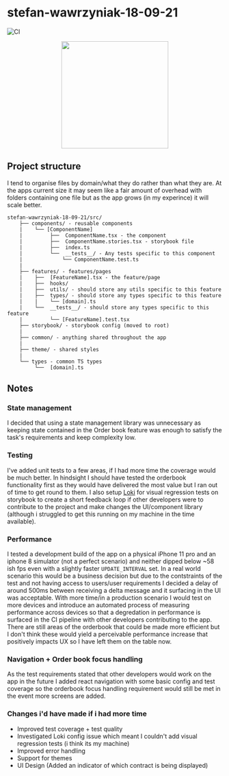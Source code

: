 # stefan-wawrzyniak-18-09-21

![CI](https://github.com/stefanlw/stef-wawrzyniak-30-09-20/actions/workflows/main.yml/badge.svg)

<p align="center">
  <img width="250" src="https://github.com/stefanlw/stef-wawrzyniak-30-09-20/blob/17b64b5a1cb46e153134e33839fd29b573376496/Screen_Recording.gif" />
</p>

## Project structure

I tend to organise files by domain/what they do rather than what they are. At the apps current size it may seem like a fair amount of overhead with folders containing one file but as the app grows (in my experince) it will scale better.

```
stefan-wawrzyniak-18-09-21/src/
    ├── components/ - reusable components
    |    └── [ComponentName]
    |         ├──  ComponentName.tsx - the component
    |         ├──  ComponentName.stories.tsx - storybook file
    |         ├──  index.ts
    |         └──  __tests__/ - Any tests specific to this component
    |             └── ComponentName.test.ts
    |
    ├── features/ - features/pages
    |    ├──  [FeatureName].tsx - the feature/page
    |    ├──  hooks/
    |    ├──  utils/ - should store any utils specific to this feature
    |    ├──  types/ - should store any types specific to this feature
    |    |    └── [domain].ts
    |    └──  __tests__/ - should store any types specific to this feature
    |         └── [FeatureName].test.tsx
    ├── storybook/ - storybook config (moved to root)
    |
    ├── common/ - anything shared throughout the app
    |
    ├── theme/ - shared styles
    |
    └── types - common TS types
         └──  [domain].ts
```

## Notes

### State management

I decided that using a state management library was unnecessary as keeping state contained in the Order book feature was enough to satisfy the task's requirements and keep complexity low.

### Testing

I've added unit tests to a few areas, if I had more time the coverage would be much better. In hindsight I should have tested the orderbook functionality first as they would have delivered the most value but I ran out of time to get round to them. I also setup [Loki](https://loki.js.org/) for visual regression tests on storybook to create a short feedback loop if other developers were to contribute to the project and make changes the UI/component library (although i struggled to get this running on my machine in the time available).

### Performance

I tested a development build of the app on a physical iPhone 11 pro and an iphone 8 simulator (not a perfect scenario) and neither dipped below ~58 ish fps even with a slightly faster `UPDATE_INTERVAL` set. In a real world scenario this would be a business decision but due to the contstraints of the test and not having access to users/user requirements I decided a delay of around 500ms between receiving a delta message and it surfacing in the UI was acceptable. With more time/in a production scenario I would test on more devices and introduce an automated process of measuring performance across devices so that a degredation in performance is surfaced in the CI pipeline with other developers contributing to the app. There are still areas of the orderbook that could be made more efficient but I don't think these would yield a perceivable performance increase that positively impacts UX so I have left them on the table now.

### Navigation + Order book focus handling

As the test requirements stated that other developers would work on the app in the future I added react navigation with some basic config and test coverage so the orderbook focus handling requirement would still be met in the event more screens are added.

### Changes i'd have made if i had more time

- Improved test coverage + test quality
- Investigated Loki config issue which meant I couldn't add visual regression tests (i think its my machine)
- Improved error handling
- Support for themes
- UI Design (Added an indicator of which contract is being displayed)
